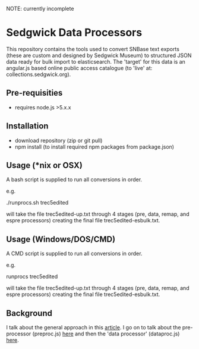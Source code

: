 NOTE: currently incomplete

# Sedgwick Data Processors
This repository contains the tools used to convert SNBase text exports (these are custom and designed by Sedgwick Museum) to structured JSON data ready for bulk import to elasticsearch.
The 'target' for this data is an angular.js based online public access catalogue (to 'live' at: collections.sedgwick.org).

## Pre-requisities
* requires node.js >5.x.x

## Installation
* download repository (zip or git pull)
* npm install (to install required npm packages from package.json)

## Usage (\*nix or OSX)
A bash script is supplied to run all conversions in order.

e.g.

./runprocs.sh trec5edited

will take the file trec5edited-up.txt through 4 stages (pre, data, remap, and espre processors) creating the final file trec5edited-esbulk.txt.

## Usage (Windows/DOS/CMD)
A CMD script is supplied to run all conversions in order.

e.g.

runprocs trec5edited

will take the file trec5edited-up.txt through 4 stages (pre, data, remap, and espre processors) creating the final file trec5edited-esbulk.txt.

## Background
I talk about the general approach in this [article](http://www.datarefinery.io/blog/2015-08-28/). I go on to talk about the pre-processor (preproc.js) [here](http://www.datarefinery.io/blog/2015-11-08/) and then the 'data processor' (dataproc.js) [here](http://www.datarefinery.io/blog/2015-11-11/).
